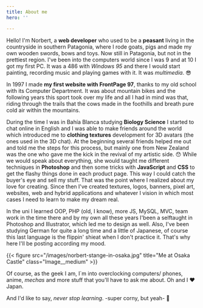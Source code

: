 ```yaml
---
title: About me
hero: ''

---
```

Hello! I'm Norbert, a **web developer** who used to be a **peasant** living in the countryside in southern Patagonia, where I rode goats, pigs and made my own wooden swords, bows and toys. Now still in Patagonia, but not in the prettiest region.
I've been into the computers world since I was 9 and at 10 I got my first PC. It was a 486 with _Windows 95_ and there I would start painting, recording music and playing games with it. It was _multimedia_. :sunglasses:

In 1997 I made **my first website with FrontPage 97**, thanks to my old school with its Computer Department. It was about mountain bikes and the following years this sport took over my life and all I had in mind was that, riding through the trails that the cows made in the foothills and breath pure cold air within the mountains.

During the time I was in Bahía Blanca studying **Biology Science** I started to chat online in English and I was able to make friends around the world which introduced me to **clothing textures** development for 3D avatars (the ones used in the 3D chat). At the beginning several friends helped me out and told me the steps for this process, but mainly one from New Zealand was the one who gave me the kick in the revival of my artistic side. :hushed: While we would speak about everything, she would taught me different techniques in **Photoshop** and then some tricks with **JavaScript** and **CSS** to get the flashy things done in each product page. This way I could catch the buyer's eye and sell my stuff. That was the point where I realized about my love for creating. Since then I've created textures, logos, banners, pixel art, websites, web and hybrid applications and whatever I vision in which most cases I need to learn to make my dream real.

In the uni I learned OOP, PHP (old, I know), more JS, MySQL, MVC, team work in the time there and by my own all these years I'been a selftaught in Photoshop and Illustrator, which led me to design as well. Also, I've been studying German for quite a long time and a little of Japanese, of course this last language is the flippin' shieat when I don't practice it. That's why here I'll be posting according my mood.

{{< figure src="/images/norbert-stange-in-osaka.jpg" title="Me at Osaka Castle" class="Image__medium" >}}

Of course, as the geek I am, I\`m into overclocking computers/ phones, anime, _mechas_ and more stuff that you'll have to ask me about. Oh and I :heart: Japan.

And I'd like to say, _never stop learning_. -super corny, but yeah- :octopus: